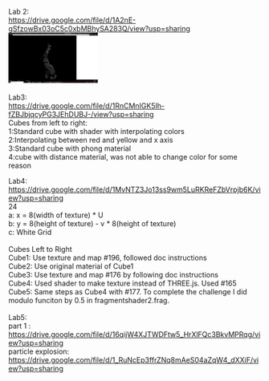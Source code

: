 
Lab 2:<br>
https://drive.google.com/file/d/1A2nE-gSfzowBx03oC5c0xbMBhySA283Q/view?usp=sharing<br>
<img src="Images/part2image.png" height="100" >
<br><br>
Lab3:
<br>
https://drive.google.com/file/d/1RnCMnIGK5Ih-fZBJbjqcyPG3JEhDUBJ-/view?usp=sharing
<br>
Cubes from left to right:<br>
1:Standard cube with shader with interpolating colors<br>
2:Interpolating between red and yellow and x axis<br>
3:Standard cube with phong material<br>
4:cube with distance material, was not able to change color for some reason<br>

Lab4:<br>
https://drive.google.com/file/d/1MvNTZ3Jo13ss9wm5LuRKReFZbVrpjb6K/view?usp=sharing<br>
24<br>
	a: x = 8(width of texture) * U<br>
	b: y = 8(height of texture) - v * 8(height of texture)<br>
	c: White Grid<br>
	<br>
Cubes Left to Right<br>
Cube1: Use texture and map #196, followed doc instructions<br>
Cube2: Use original material of Cube1<br>
Cube3: Use texture and map #176 by following doc instructions<br>
Cube4: Used shader to make texture instead of THREE.js. Used #165<br>
Cube5: Same steps as Cube4 with #177. To complete the challenge I did modulo funciton by 0.5 in fragmentshader2.frag.
<br>
<br>
Lab5: <br>
part 1 : https://drive.google.com/file/d/16qijW4XJTWDFtw5_HrXlFQc3BkvMPRqg/view?usp=sharing
<br>
particle explosion: https://drive.google.com/file/d/1_RuNcEp3ffrZNq8mAeS04aZqW4_dXXiF/view?usp=sharing
<br>